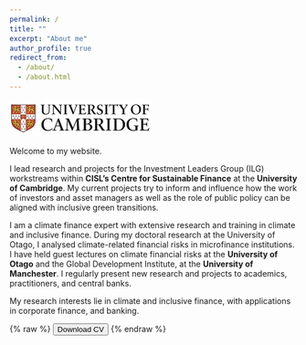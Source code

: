 ```yaml
---
permalink: /
title: ""
excerpt: "About me"
author_profile: true
redirect_from: 
  - /about/
  - /about.html
---
```

![](../images/cam_logo.jpg)

Welcome to my website.

I lead research and projects for the Investment Leaders Group (ILG) workstreams within **CISL’s Centre for Sustainable Finance** at the **University of Cambridge**. My current projects try to inform and influence how the work of investors and asset managers as well as the role of public policy can be aligned with inclusive green transitions.

I am a climate finance expert with extensive research and training in climate and inclusive finance. During my doctoral research at the University of Otago, I analysed climate-related financial risks in microfinance institutions. I have held guest lectures on climate financial risks at the **University of Otago** and the Global Development Institute, at the **University of Manchester**. I regularly present new research and projects to academics, practitioners, and central banks.

My research interests lie in climate and inclusive finance, with applications in corporate finance, and banking.

{% raw %}
<button onclick="window.open('/files/IFTEKHAR_CV.pdf')">Download CV</button>
{% endraw %}

